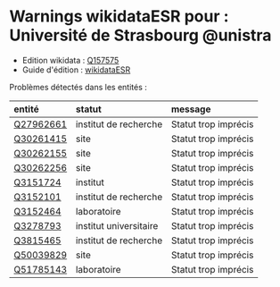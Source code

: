 Warnings wikidataESR pour : Université de Strasbourg @unistra
================

- Edition wikidata : [Q157575](https://www.wikidata.org/wiki/Q157575)
- Guide d'édition : [wikidataESR](https://github.com/cpesr/wikidataESR/)



Problèmes détectés dans les entités :

|entité                                               |statut                 |message              |
|:----------------------------------------------------|:----------------------|:--------------------|
|[Q27962661](https://www.wikidata.org/wiki/Q27962661) |institut de recherche  |Statut trop imprécis |
|[Q30261415](https://www.wikidata.org/wiki/Q30261415) |site                   |Statut trop imprécis |
|[Q30262155](https://www.wikidata.org/wiki/Q30262155) |site                   |Statut trop imprécis |
|[Q30262256](https://www.wikidata.org/wiki/Q30262256) |site                   |Statut trop imprécis |
|[Q3151724](https://www.wikidata.org/wiki/Q3151724)   |institut               |Statut trop imprécis |
|[Q3152101](https://www.wikidata.org/wiki/Q3152101)   |institut de recherche  |Statut trop imprécis |
|[Q3152464](https://www.wikidata.org/wiki/Q3152464)   |laboratoire            |Statut trop imprécis |
|[Q3278793](https://www.wikidata.org/wiki/Q3278793)   |institut universitaire |Statut trop imprécis |
|[Q3815465](https://www.wikidata.org/wiki/Q3815465)   |institut de recherche  |Statut trop imprécis |
|[Q50039829](https://www.wikidata.org/wiki/Q50039829) |site                   |Statut trop imprécis |
|[Q51785143](https://www.wikidata.org/wiki/Q51785143) |laboratoire            |Statut trop imprécis |
